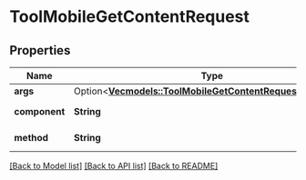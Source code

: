 # ToolMobileGetContentRequest

## Properties

Name | Type | Description | Notes
------------ | ------------- | ------------- | -------------
**args** | Option<[**Vec<models::ToolMobileGetContentRequestArgsInner>**](tool_mobile_get_content_request_args_inner.md)> |  | [optional]
**component** | **String** | Component where the class is e.g. mod_assign. | [default to null]
**method** | **String** | Method to execute in class \\$component\\output\\mobile. | [default to null]

[[Back to Model list]](../README.md#documentation-for-models) [[Back to API list]](../README.md#documentation-for-api-endpoints) [[Back to README]](../README.md)


